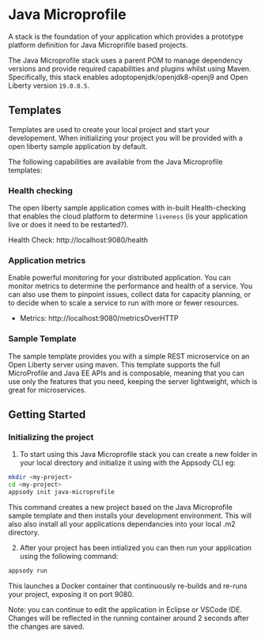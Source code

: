 # Java Microprofile

A stack is the foundation of your application which provides a prototype platform definition for Java Microprifile based projects.

The Java Microprofile stack uses a parent POM to manage dependency versions and provide required capabilities and plugins whilst using Maven. Specifically, this stack enables adoptopenjdk/openjdk8-openj9 and Open Liberty version `19.0.0.5`.

## Templates

Templates are used to create your local project and start your developement. When initializing your project you will be provided with a open liberty sample application by default.

The following capabilities are available from the Java Microprofile templates:

### Health checking

The open liberty sample application comes with in-built Health-checking that enables the cloud platform to determine `liveness` (is your application live or does it need to be restarted?).

Health Check: http://localhost:9080/health

### Application metrics

Enable powerful monitoring for your distributed application. You can monitor metrics to determine the performance and health of a service. You can also use them to pinpoint issues, collect data for capacity planning, or to decide when to scale a service to run with more or fewer resources.

- Metrics: http://localhost:9080/metricsOverHTTP

### Sample Template

The sample template provides you with a simple REST microservice on an Open Liberty server using maven. This template supports the full MicroProfile and Java EE APIs and is composable, meaning that you can use only the features that you need, keeping the server lightweight, which is great for microservices.

## Getting Started

### Initializing the project

1. To start using this Java Microprofile stack you can create a new folder in your local directory and initialize it using with the Appsody CLI eg:
```bash
mkdir <my-project>
cd <my-project>
appsody init java-microprofile
```
This command creates a new project based on the Java Microprofile sample template and then installs your development environment. This will also also install all your applications dependancies into your local .m2 directory.

2. After your project has been intialized you can then run your application using the following command:
```bash
appsody run
```
This launches a Docker container that continuously re-builds and re-runs your project, exposing it on port 9080.

Note: you can continue to edit the application in Eclipse or VSCode IDE. Changes will be reflected in the running container around 2 seconds after the changes are saved.
